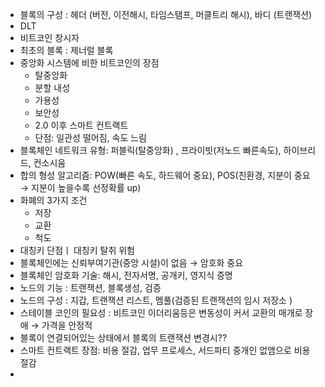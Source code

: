 - 블록의 구성 : 헤더 (버전, 이전해시, 타임스탬프, 머클트리 해시), 바디 (트랜잭션)
- DLT
- 비트코인 창시자
- 최초의 블록 : 제너럴 블록
- 중앙화 시스템에 비한 비트코인의 장점
	- 탈중앙화
	- 분할 내성
	- 가용성
	- 보안성
	- 2.0 이후 스마트 컨트랙트
	- 단점: 일관성 떨어짐, 속도 느림
- 블록체인 네트워크 유형: 퍼블릭(탈중앙화) , 프라이빗(저노드 빠른속도), 하이브리드, 컨소시움
- 합의 형성 알고리즘: POW(빠른 속도, 하드웨어 중요), POS(친환경, 지분이 중요 → 지분이 높을수록 선정확률 up)
- 화폐의 3가지 조건
	- 저장
	- 교환
	- 척도
- 대칭키 단점ㅣ 대칭키 탈취 위험
- 블록체인에는 신뢰부여기관(중앙 시설)이 없음 →  암호화 중요
- 블록체인 암호화 기술: 해시, 전자서명, 공개키, 영지식 증명
- 노드의 기능 : 트랜잭션, 블록생성, 검증
- 노드의 구성 : 지갑, 트랜잭션 리스트, 멤풀(검증된 트랜잭션의 임시 저장소 )
- 스테이블 코인의 필요성 : 비트코인 이더리움등은 변동성이 커서 교환의 매개로 장애 → 가격을 안정적
- 블록이 연결되어있는 상태에서 블록의 트랜잭션 변경시??
- 스마트 컨트랙트 장점: 비용 절감, 업무 프로세스, 서드파티 중개인 없앰으로 비용 절감
- 